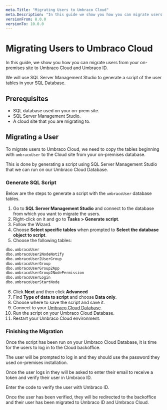 ```yaml
---
meta.Title: "Migrating Users to Umbraco Cloud"
meta.Description: "In this guide we show you how you can migrate users from your existing on-premise site to Umbraco Cloud and Umbraco ID."
versionFrom: 8.0.0
versionTo: 10.0.0
---
```


# Migrating Users to Umbraco Cloud

In this guide, we show you how you can migrate users from your on-premises site to Umbraco Cloud and Umbraco ID.

We will use SQL Server Management Studio to generate a script of the user tables in your SQL Database.

## Prerequisites

* SQL database used on your on-prem site.
* SQL Server Management Studio.
* A cloud site that you are migrating to.

## Migrating a User

To migrate users to Umbraco Cloud, we need to copy the tables beginning with `umbracoUser` to the Cloud site from your on-premises database.

This is done by generating a script using SQL Server Management Studio that we can run on our Umbraco Cloud Database.

### Generate SQL Script

Below are the steps to generate a script with the `umbracoUser` database tables.

1. Go to **SQL Server Management Studio** and connect to the database from which you want to migrate the users.
2. Right-click on it and go to **Tasks > Generate script**.
3. Follow the Wizard.
4. Choose **Select specific tables** when prompted to **Select the database object to script**.
5. Choose the following tables:

  ```SQL
  dbo.umbracoUser
  dbo.umbracoUser2NodeNotify
  dbo.umbracoUser2UserGroup
  dbo.umbracoUserGroup
  dbo.umbracoUserGroup2App
  dbo.umbracoUserGroup2NodePermission
  dbo.umbracoUserLogin
  dbo.umbracoUserStartNode
  ```

6. Click **Next** and then click **Advanced**
7. Find **Type of data to script** and choose **Data only**.
8. Choose where to save the script and save it.
9. Connect to your [Umbraco Cloud Database](/Umbraco-Cloud/Databases/Cloud-Database/index.md).
10. Run the script on your Umbraco Cloud Database.
11. Restart your Umbraco Cloud environment.

### Finishing the Migration

Once the script has been run on your Umbraco Cloud Database, it is time for the users to log in to the Cloud backoffice.

The user will be prompted to log in and they should use the password they used on-premises installation.

Once the user logs in they will be asked to enter their email to receive a token and verify their user in Umbraco ID.

Enter the code to verify the user with Umbraco ID.

Once the user has been verified, they will be redirected to the backoffice and their user has been migrated to Umbraco ID and Umbraco Cloud.
